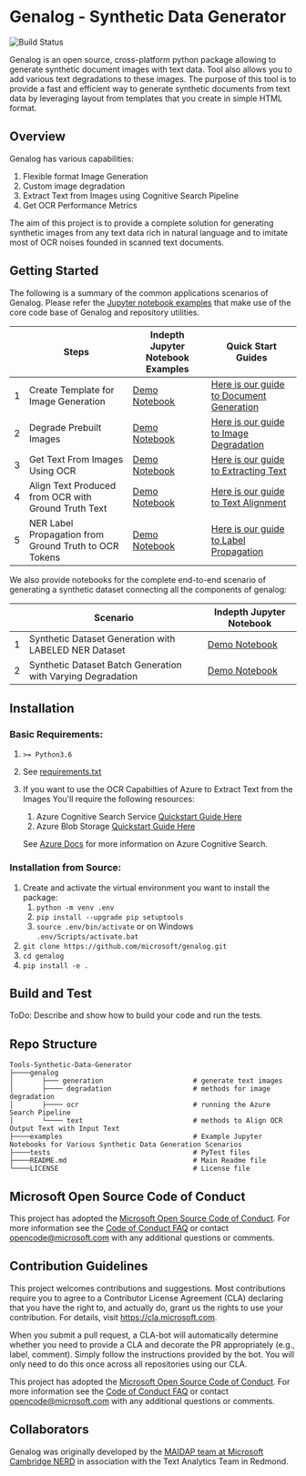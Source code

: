 # Genalog - Synthetic Data Generator

![Build Status](https://msazure.visualstudio.com/Cognitive%20Services/_apis/build/status/microsoft.genalog?branchName=master)

Genalog is an open source, cross-platform python package allowing to generate synthetic document images with text data. Tool also allows you to add various text degradations to these images. The purpose of this tool is to provide a fast and efficient way to generate synthetic documents from text data by leveraging layout from templates that you create in simple HTML format. 

Overview
-------------------------------------
Genalog has various capabilities: 

1. Flexible format Image Generation
1. Custom image degradation
1. Extract Text from Images using Cognitive Search Pipeline
1. Get OCR Performance Metrics 

The aim of this project is to provide a complete solution for generating synthetic images from any text data rich in natural language and to imitate most of OCR noises founded in scanned text documents. 

## Getting Started
The following is a summary of the common applications scenarios of Genalog. Please refer the [Jupyter notebook examples](example) that make use of the core code base of Genalog and repository utilities.

||Steps|Indepth Jupyter Notebook Examples|Quick Start Guides|
|-|-------------------------|--------|--------|
|1|Create Template for Image Generation|[Demo Notebook](example/document_generation.ipynb)|[Here is our guide to Document Generation](genalog/generation/README.md)|
|2|Degrade Prebuilt Images|[Demo Notebook](example/document_degradation.ipynb)|[Here is our guide to Image Degradation](genalog/degradation/README.md)|
|3|Get Text From Images Using OCR|[Demo Notebook](example/ocr_extraction.ipynb)|[Here is our guide to Extracting Text](genalog/ocr/README.md)|
|4|Align Text Produced from OCR with Ground Truth Text|[Demo Notebook](example/text_alignment.ipynb)|[Here is our guide to Text Alignment](genalog/text/README.md)|
|5|NER Label Propagation from Ground Truth to OCR Tokens|[Demo Notebook](example/ocr_label_propagation.ipynb)|[Here is our guide to Label Propagation](genalog/text/README.md)|

We also provide notebooks for the complete end-to-end scenario of generating a synthetic dataset connecting all the components of genalog:

||Scenario|Indepth Jupyter Notebook|
|-|-------------------------|--------|
|1|Synthetic Dataset Generation with LABELED NER Dataset|[Demo Notebook](example/dataset_generation.ipynb)|
|2|Synthetic Dataset Batch Generation with Varying Degradation|[Demo Notebook](example/batch_dataset_generation.ipynb)|

Installation
-----------------------------

### Basic Requirements:

1. `>= Python3.6`
1. See [requirements.txt](requirements.txt)
1. If you want to use the OCR Capabilties of Azure to Extract Text from the Images You'll require the following resources: 
    1. Azure Cognitive Search Service [Quickstart Guide Here](https://docs.microsoft.com/en-us/azure/search/search-create-service-portal)
    1. Azure Blob Storage [Quickstart Guide Here](https://docs.microsoft.com/en-us/azure/storage/blobs/storage-blob-create-account-block-blob?tabs=azure-portal)
    
    See [Azure Docs](https://docs.microsoft.com/en-us/azure/search/search-what-is-azure-search) for more information on Azure Cognitive Search.

### Installation from Source:

1.  Create and activate the virtual environment you want to install the package: 
    1. `python -m venv .env`
    1. `pip install --upgrade pip setuptools`
    1. `source .env/bin/activate` or on Windows `.env/Scripts/activate.bat`
1. `git clone https://github.com/microsoft/genalog.git`
1. `cd genalog`
1. `pip install -e .`


Build and Test
----------------------
ToDo: Describe and show how to build your code and run the tests. 

Repo Structure
-------------------
    Tools-Synthetic-Data-Generator
    ├────genalog
    │       ├─── generation                      # generate text images
    │       ├──── degradation                    # methods for image degradation
    │       ├──── ocr                            # running the Azure Search Pipeline
    │       └──── text                           # methods to Align OCR Output Text with Input Text 
    ├────examples                                # Example Jupyter Notebooks for Various Synthetic Data Generation Scenarios
    ├────tests                                   # PyTest files
    ├────README.md                               # Main Readme file   
    └────LICENSE                                 # License file

Microsoft Open Source Code of Conduct
-------------------------------------

This project has adopted the [Microsoft Open Source Code of Conduct](https://opensource.microsoft.com/codeofconduct/). For more information see the [Code of Conduct FAQ](https://opensource.microsoft.com/codeofconduct/faq/) or contact [opencode@microsoft.com](mailto:opencode@microsoft.com) with any additional questions or comments.

Contribution Guidelines
-------------------------------------

This project welcomes contributions and suggestions. Most contributions require you to
agree to a Contributor License Agreement (CLA) declaring that you have the right to,
and actually do, grant us the rights to use your contribution. For details, visit
https://cla.microsoft.com.

When you submit a pull request, a CLA-bot will automatically determine whether you need
to provide a CLA and decorate the PR appropriately (e.g., label, comment). Simply follow the
instructions provided by the bot. You will only need to do this once across all repositories using our CLA.

This project has adopted the [Microsoft Open Source Code of Conduct](https://opensource.microsoft.com/codeofconduct/).
For more information see the [Code of Conduct FAQ](https://opensource.microsoft.com/codeofconduct/faq/)
or contact [opencode@microsoft.com](mailto:opencode@microsoft.com) with any additional questions or comments.



Collaborators
-------------------------------------
Genalog was originally developed by the [MAIDAP team at Microsoft Cambridge NERD](http://www.microsoftnewengland.com/nerd-ai/) in association with the Text Analytics Team in Redmond.
